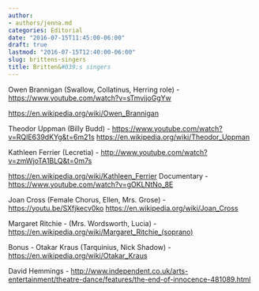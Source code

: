 ```yaml
---
author:
- authors/jenna.md
categories: Editorial
date: "2016-07-15T11:45:00-06:00"
draft: true
lastmod: "2016-07-15T12:40:00-06:00"
slug: brittens-singers
title: Britten&#039;s singers
---
```


Owen Brannigan (Swallow, Collatinus, Herring role) - https://www.youtube.com/watch?v=sTmvjjoGgYw

https://en.wikipedia.org/wiki/Owen_Brannigan

Theodor Uppman (Billy Budd) - https://www.youtube.com/watch?v=RQlE639dKYg&t=6m21s
https://en.wikipedia.org/wiki/Theodor_Uppman
 
Kathleen Ferrier (Lecretia) - http://www.youtube.com/watch?v=zmWjoTA1BLQ&t=0m7s

https://en.wikipedia.org/wiki/Kathleen_Ferrier
Documentary - https://www.youtube.com/watch?v=gOKLNtNo_8E

Joan Cross (Female Chorus, Ellen, Mrs. Grose) - https://youtu.be/SXfjkecv0ko
https://en.wikipedia.org/wiki/Joan_Cross

Margaret Ritchie - (Mrs. Wordsworth, Lucia) -
https://en.wikipedia.org/wiki/Margaret_Ritchie_(soprano)

Bonus - Otakar Kraus (Tarquinius, Nick Shadow) - https://en.wikipedia.org/wiki/Otakar_Kraus

David Hemmings - http://www.independent.co.uk/arts-entertainment/theatre-dance/features/the-end-of-innocence-481089.html


